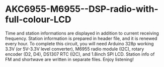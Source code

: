 AKC6955-M6955--DSP-radio-with-full-colour-LCD
=============================================

Time and station informations are displayed in addition to current receiving frequency. Station information is prepared in header file, and it is renewed every hour. To complete this circuit, you will need Arduino 328p working 3.3V (or 5V-3.3V level converter), M6955 radio module (I2C), rotary encoder (D2, D4), DS1307 RTC (I2C), and 1.8inch SPI LCD. Station info of FM and shortwave are written in separate files. Enjoy listening!
